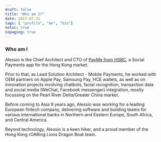 ```yaml
---
draft: false
title: "Who am I?"
date: 2017-07-31
tags: [ "profile", "me", "bio"]
notoc: true
nopaging: true
---
```


### Who am I
Alessio is the Chief Architect and CTO of [PayMe from HSBC](https://payme.hsbc.com.hk/), a Social Payments app for the Hong Kong market. 

Prior to that, as Lead Solution Architect - Mobile Payments, he worked with OEM partners on Apple Pay, Samsung Pay, HCE wallets, as well as on innovation projects involving chatbots, facial recognition, transaction data and social media (WeChat, Facebook messenger) integration, mostly focussing on the Pearl River Delta/Greater China market. 

Before coming to Asia 9 years ago, Alessio was working for a leading European fintech company, delivering software and building teams for various international banks in Northern and Eastern Europe, South Africa, and Central America. 

Beyond technology, Alessio is a keen hiker, and a proud member of the Hong Kong rOARing Lions Dragon Boat team.